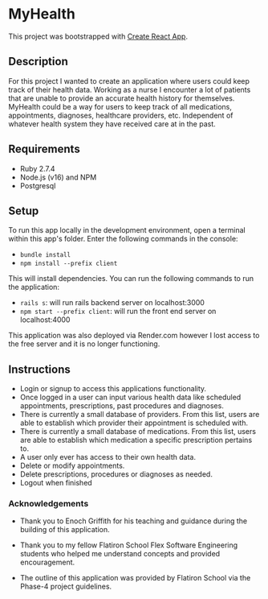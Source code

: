 # MyHealth

This project was bootstrapped with [Create React App](https://github.com/facebook/create-react-app).

## Description

For this project I wanted to create an application where users could keep track of their health data. Working as a nurse I encounter a lot of patients that are unable to provide an accurate health history for themselves. MyHealth could be a way for users to keep track of all medications, appointments, diagnoses, healthcare providers, etc. Independent of whatever health system they have received care at in the past. 

## Requirements

- Ruby 2.7.4
- Node.js (v16) and NPM
- Postgresql

## Setup

To run this app locally in the development environment, open a terminal within this app's folder. Enter the following commands in the console:

- `bundle install`
- `npm install --prefix client`

This will install dependencies. You can run the following commands to run the application:

- `rails s`: will run rails backend server on localhost:3000
- `npm start --prefix client`: will run the front end server on localhost:4000

This application was also deployed via Render.com however I lost access to the free server and it is no longer functioning.

## Instructions

- Login or signup to access this applications functionality.
- Once logged in a user can input various health data like scheduled appointments, prescriptions, past procedures and diagnoses. 
- There is currently a small database of providers. From this list, users are able to establish which provider their appointment is scheduled with.
- There is currently a small database of medications. From this list, users are able to establish which medication a specific prescription pertains to.
- A user only ever has access to their own health data.
- Delete or modify appointments.
- Delete prescriptions, procedures or diagnoses as needed.
- Logout when finished

### Acknowledgements

- Thank you to Enoch Griffith for his teaching and guidance during the building of this application.

- Thank you to my fellow Flatiron School Flex Software Engineering students who helped me understand concepts and provided encouragement.

- The outline of this application was provided by Flatiron School via the Phase-4 project guidelines.